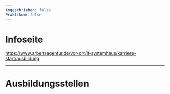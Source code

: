 ```yaml
---
Angeschrieben: false
Praktikum: false
---
```

# Infoseite #
<https://www.arbeitsagentur.de/vor-ort/it-systemhaus/karriere-start/ausbildung>

---

# Ausbildungsstellen #
